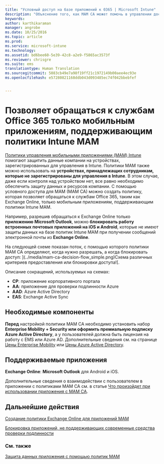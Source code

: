 ```yaml
---
title: "Условный доступ на базе приложений к 0365 | Microsoft Intune"
description: "Объяснение того, как MAM CA может помочь в управлении доступом приложений к службам Office 365."
keywords: 
author: karthikaraman
manager: angrobe
ms.date: 10/25/2016
ms.topic: article
ms.prod: 
ms.service: microsoft-intune
ms.technology: 
ms.assetid: bd6bee60-5e39-42c8-a2e9-f5865ac3573f
ms.reviewer: chrisgre
ms.suite: ems
translationtype: Human Translation
ms.sourcegitcommit: 5083cb49e7a98f19ff21c1972149b00aee4ec93e
ms.openlocfilehash: e57280821168ddb043d093485ec74f042bbebfef


---
```


# Позволяет обращаться к службам Office 365 только мобильным приложениям, поддерживающим политики Intune MAM
[Политики управления мобильными приложениями (MAM) Intune](protect-apps-and-data-with-microsoft-intune.md) помогают защитить данные компании на устройствах, зарегистрированных для управления в Intune. Политики MAM также можно использовать на **устройствах, принадлежащих сотрудникам, которые не зарегистрированы для управления в Intune**.  В этом случае, даже если контроля над устройством нет, все равно необходимо обеспечить защиту данных и ресурсов компании. С помощью условного доступа для MAM (MAM CA) можно создать политику, которая позволяет обращаться к службам Office 365, таким как Exchange Online, только мобильным приложениям, поддерживающим политики Intune MAM.

Например, разрешив обращаться к Exchange Online только **приложению Microsoft Outlook**, можно **блокировать работу встроенных почтовых приложений на iOS и Android**, которые не имеют защиты данных на базе политик Intune MAM при получении сообщений электронной почты из **Exchange Online**.

На следующей схеме показан поток, с помощью которого политики MAM CA определяют, когда нужно разрешать, а когда блокировать доступ: ](../media/mam-ca-decision-flow_simple.png)Схема различных критериев предоставления или блокировки доступа![.

Описание сокращений, используемых на схемах:
* **CP**: приложение корпоративного портала
* **AA**: приложение для проверки подлинности Azure
* **AAD**: Azure Active Directory
* **EAS**: Exchange Active Sync

## Необходимые компоненты
**Перед** настройкой политики MAM CA необходимо установить набор **Enterprise Mobility + Security или оформить премиальную подписку Azure Active Directory**, а у пользователей должна быть лицензия на работу с EMS или Azure AD. Дополнительные сведения см. на странице [Цены Enterprise Mobility](https://www.microsoft.com/en-us/cloud-platform/enterprise-mobility-pricing) или [Цены Azure Active Directory](https://azure.microsoft.com/en-us/pricing/details/active-directory/).


## Поддерживаемые приложения
**Exchange Online**: **Microsoft Outlook** для Android и iOS.

Дополнительные сведения о взаимодействии с пользователем в приложении с политиками MAM CA см. в статье [Что произойдет при использовании приложения с MAM CA](use-apps-with-mam-ca.md).


## Дальнейшие действия
[Создание политики Exchange Online для приложений MAM](mam-ca-for-exchange-online.md)

[Блокировка приложений, не поддерживающих современные средства проверки подлинности](block-apps-with-no-modern-authentication.md)

### См. также

[Защита данных приложения с помощью политик MAM](protect-app-data-using-mobile-app-management-policies-with-microsoft-intune.md)



<!--HONumber=Oct16_HO4-->


